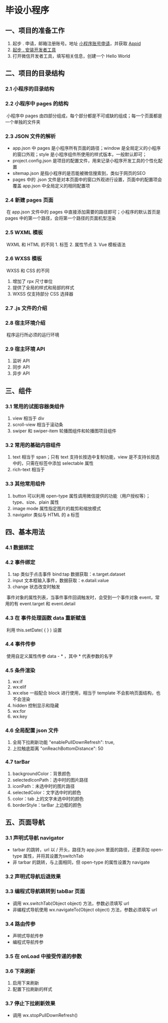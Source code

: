# 毕设小程序

## 一、项目的准备工作

1. 起步 . 申请，邮箱注册账号。地址 [小程序账号申请](https://developers.weixin.qq.com/miniprogram/dev/framework/quickstart/getstart.html#%E7%94%B3%E8%AF%B7%E5%B8%90%E5%8F%B7)，并获取 [Appid](https://mp.weixin.qq.com/wxamp/devprofile/get_profile?token=352906780&lang=zh_CN)
2. [起步 .  安装开发者工具](https://developers.weixin.qq.com/miniprogram/dev/devtools/download.html)
3. 打开微信开发者工具，填写相关信息，创建一个 Hello World

## 二、项目的目录结构

### 2.1  小程序的目录结构

### 2.2  小程序中 pages  的结构

​		小程序中 pages 由四部分组成，每个部分都是不可或缺的组成；每一个页面都是一个单独的文件夹

### 2.3  JSON 文件的解析

- app.json 中 pages 是小程序所有页面的路径；window 是全局定义的小程序的窗口外观；style 是小程序组件所使用的样式版本，一般默认即可；
- project.config.json 是项目的配置文件，用来记录小程序开发工具的个性化配置
- sitemap.json 是指小程序的是否能被微信搜索到，类似于网页的SEO
- pages 中的 .json 文件是对本页面中的窗口外观进行设置，页面中的配置项会覆盖 app.json 中全局定义的相同配置项

### 2.4  新建 pages 页面

​		在 app.json 文件中的 pages 中直接添加需要的路径即可；小程序的默认首页是 pages 中的第一个路径，会将第一个路径的页面机型渲染

### 2.5  WXML  模板

​		WXML 和 HTML 的不同
  		1. 标签
  		2. 属性节点
  		3. Vue 模板语法

### 2.6  WXSS  模板

​		WXSS 和 CSS 的不同

1. 增加了 rpx 尺寸单位
2. 提供了全局的样式和局部的样式
3. WXSS 仅支持部分 CSS 选择器

### 2.7  .js  文件的介绍

### 2.8  宿主环境介绍

​		程序运行所必须的运行环境

###  2.9  宿主环境 API 

1. 监听 API 
2. 同步 API
3. 异步 API



## 三、组件

### 3.1  常用的试图容器类组件

1. view 相当于 div
2. scroll-view 相当于滚动条
3. swiper 和 swiper-item 轮播图组件和轮播图项目组件

### 3.2  常用的基础内容组件

1. text 相当于 span；只有 text 支持长按选中复制功能，view 是不支持长按选中的，只需在标签中添加 selectable 属性
2. rich-text 相当于 

### 3.3  其他常用组件

1. button 可以利用 open-type 属性调用微信提供的功能（用户授权等）；type、size、plain 属性
2. image mode 属性指定图片的裁剪和缩放模式
3. navigator 类似与 HTML 的 a 标签

## 四、基本用法

### 4.1  数据绑定

### 4.2  事件绑定

1. tap 类似于点击事件 bind:tap 数据获取：e.target.dataset
2. input 文本框输入事件，数据获取：e.datail.value
3. change 状态改变时触发

​		事件对象的属性列表，当事件事件回调触发时，会受到一个事件对象 event，常用的有 event.target 和 event.detail 

### 4.3  在 事件处理函数 data 重新赋值 

​		利用 this.setDate( {  } ) 设置

### 4.4  事件传参

​		使用自定义属性传参 data - * ，其中 * 代表参数的名字  

### 4.5  条件渲染

1. wx:if 
2. wx:elif
3. wx:else 一般配合 block 进行使用，相当于 template 不会影响页面结构，也不会渲染
4. hidden 控制显示和隐藏
5. wx:for 
6. wx:key

###  4.6  全局配置  json  文件

1. 全局下拉刷新功能  "enablePullDownRefresh": true,
2. 上拉触底距离 "onReachBottomDistance": 50

###  4.7  tarBar  

1. backgroundColor：背景颜色
2. selectedIconPath：选中时的图片路径
3. iconPath：未选中时的图片路径
4. selectedColor：文字选中时的颜色
5. color：tab 上的文字未选中时的颜色
6. borderStyle：tarBar 上边框的颜色

## 五、页面导航

### 3.1  声明式导航  navigator

- tarbar 的跳转，url 以 / 开头，路径为 app.json 里面的路径，还要添加 open-type 属性，并将其设置为switchTab
- 非 tarbar 的跳转，与上面相同，但 open-type 的属性设置为 navigate 

### 3.2  声明式导航后退效果

### 3.3  编程式导航跳转到 tabBar 页面 

- 调用 wx.switchTab(Object object) 方法，参数必须填写 url 
- 非编程式导航使用 wx.navigateTo(Object object) 方法，参数必须填写 url 

###  3.4  路由传参 

- 声明式导航传参
- 编程式导航传参

###  3.5  在 onLoad  中接受传递的参数

### 3.6  下来刷新

1. 启用下来刷新
2. 配置下拉刷新的样式

### 3.7  停止下拉刷新效果

- 调用 wx.stopPullDownRefresh()













